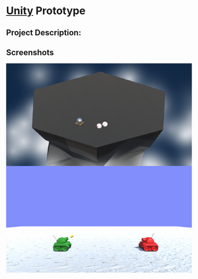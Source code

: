 # [Unity](https://unity.com/) Prototype

## Project Description:

## Screenshots


<img src='Screenshot.PNG' align="right" width=960>
<img src='Screenshot.gif'>

